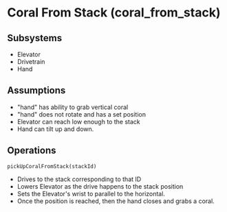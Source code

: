 # Coral From Stack (coral_from_stack)

## Subsystems
* Elevator
* Drivetrain
* Hand

## Assumptions
* "hand" has ability to grab vertical coral
* "hand" does not rotate and has a set position
* Elevator can reach low enough to the stack
* Hand can tilt up and down.

## Operations
`pickUpCoralFromStack(stackId)`
 * Drives to the stack corresponding to that ID
 * Lowers Elevator as the drive happens to the stack position
 * Sets the Elevator's wrist to parallel to the horizontal.
 * Once the position is reached, then the hand closes and grabs a coral.


